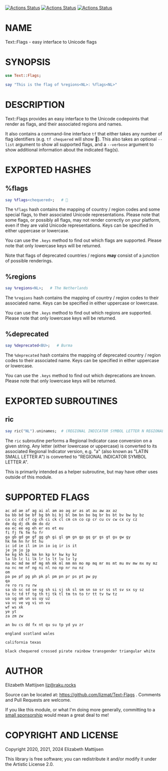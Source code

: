 [![Actions Status](https://github.com/lizmat/Text-Flags/actions/workflows/linux.yml/badge.svg)](https://github.com/lizmat/Text-Flags/actions) [![Actions Status](https://github.com/lizmat/Text-Flags/actions/workflows/macos.yml/badge.svg)](https://github.com/lizmat/Text-Flags/actions) [![Actions Status](https://github.com/lizmat/Text-Flags/actions/workflows/windows.yml/badge.svg)](https://github.com/lizmat/Text-Flags/actions)

NAME
====

Text::Flags - easy interface to Unicode flags

SYNOPSIS
========

```raku
use Text::Flags;

say "This is the flag of %regions<NL>: %flags<NL>"
```

DESCRIPTION
===========

Text::Flags provides an easy interface to the Unicode codepoints that render as flags, and their associated regions and names.

It also contains a command-line interface `tf` that either takes any number of flag identifiers (e.g. `tf chequered` will show 🏁). This also takes an optional `--list` argument to show all supported flags, and a `--verbose` argument to show additional information about the indicated flag(s).

EXPORTED HASHES
===============

%flags
------

```raku
say %flags<chequered>;   # 🏁
```

The `%flags` hash contains the mapping of country / region codes and some special flags, to their associated Unicode representations. Please note that some flags, or possibly all flags, may not render correctly on your platform, even if they are valid Unicode representations. Keys can be specified in either uppercase or lowercase.

You can use the `.keys` method to find out which flags are supported. Please note that only lowercase keys will be returned.

Note that flags of deprecated countries / regions **may** consist of a junction of possible renderings.

%regions
--------

```raku
say %regions<NL>;   # The Netherlands
```

The `%regions` hash contains the mapping of country / region codes to their associated name. Keys can be specified in either uppercase or lowercase.

You can use the `.keys` method to find out which regions are supported. Please note that only lowercase keys will be returned.

%deprecated
-----------

```raku
say %deprecated<BU>;   # Burma
```

The `%deprecated` hash contains the mapping of deprecated country / region codes to their associated name. Keys can be specified in either uppercase or lowercase.

You can use the `.keys` method to find out which deprecations are known. Please note that only lowercase keys will be returned.

EXPORTED SUBROUTINES
====================

ric
---

```raku
say ric("NL").uninames;  # (REGIONAL INDICATOR SYMBOL LETTER N REGIONAL INDICATOR SYMBOL LETTER L)
```

The `ric` subroutine performs a Regional Indicator case conversion on a given string. Any letter (either lowercase or uppercase) is converted to its associated Regional Indicator version, e.g. "a" (also known as "LATIN SMALL LETTER A") is converted to "REGIONAL INDICATOR SYMBOL LETTER A".

This is primarily intended as a helper subroutine, but may have other uses outside of this module.

SUPPORTED FLAGS
===============

    ac ad ae af ag ai al am ao aq ar as at au aw ax az
    ba bb bd be bf bg bh bi bj bl bm bn bo bq br bs bt bv bw by bz
    ca cc cd cf cg ch ci ck cl cm cn co cp cr cu cv cw cx cy cz
    de dg dj dk dm do dz
    ea ec ee eg eh er es et eu
    fi fj fk fm fo fr
    ga gb gd ge gf gg gh gi gl gm gn gp gq gr gs gt gu gw gy
    hk hm hn hr ht hu
    ic id ie il im in io iq ir is it
    je jm jo jp
    ke kg kh ki km kn kp kr kw ky kz
    la lb lc li lk lr ls lt lu lv ly
    ma mc md me mf mg mh mk ml mm mn mo mp mq mr ms mt mu mv mw mx my mz
    na nc ne nf ng ni nl no np nr nu nz
    om
    pa pe pf pg ph pk pl pm pn pr ps pt pw py
    qa
    re ro rs ru rw
    sa sb sc sd se sg sh si sj sk sl sm sn so sr ss st sv sx sy sz
    ta tc td tf tg th tj tk tl tm tn to tr tt tv tw tz
    ua ug um un us uy uz
    va vc ve vg vi vn vu
    wf ws xk
    ye yt
    za zm zw

    an bu cs dd fx nt qu su tp yd yu zr

    england scotland wales

    california texas

    black chequered crossed pirate rainbow transgender triangular white

AUTHOR
======

Elizabeth Mattijsen <liz@raku.rocks>

Source can be located at: https://github.com/lizmat/Text-Flags . Comments and Pull Requests are welcome.

If you like this module, or what I'm doing more generally, committing to a [small sponsorship](https://github.com/sponsors/lizmat/) would mean a great deal to me!

COPYRIGHT AND LICENSE
=====================

Copyright 2020, 2021, 2024 Elizabeth Mattijsen

This library is free software; you can redistribute it and/or modify it under the Artistic License 2.0.


